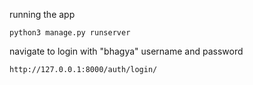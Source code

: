 running the app 

```
python3 manage.py runserver
```

navigate to login with "bhagya" username and password

```
http://127.0.0.1:8000/auth/login/
```
